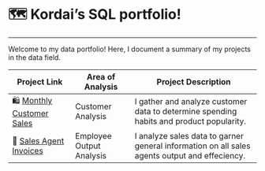 # 🗺 Kordai’s SQL portfolio!

---

Welcome to my data portfolio! Here, I document a summary of my projects in the data field.

| Project Link | Area of Analysis | Project Description |
| --- | --- | --- |
| 🛍 [Monthly Customer Sales](https://github.com/naakordaiaddy/SQL-Portfolio-Projects/tree/main/Monthly_Customer_Sales) | Customer Analysis | I gather and analyze customer data to determine spending habits and product popularity. |
| 🧾 [Sales Agent Invoices](https://github.com/naakordaiaddy/SQL-Portfolio-Projects/edit/main/Sales%20Agent%20Invoices/README.md) | Employee Output Analysis | I analyze sales data to garner general information on all sales agents output and effeciency. |
